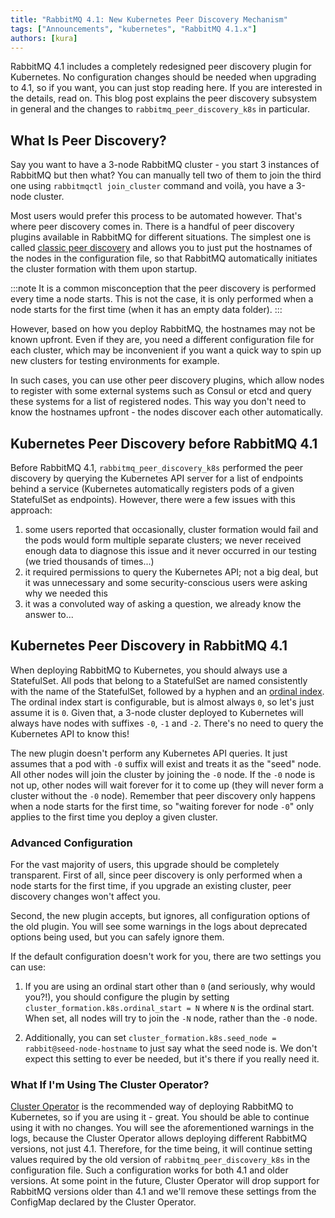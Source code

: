 ```yaml
---
title: "RabbitMQ 4.1: New Kubernetes Peer Discovery Mechanism"
tags: ["Announcements", "kubernetes", "RabbitMQ 4.1.x"]
authors: [kura]
---
```


RabbitMQ 4.1 includes a completely redesigned peer discovery plugin for Kubernetes.
No configuration changes should be needed when upgrading to 4.1, so if you want,
you can just stop reading here. If you are interested in the details, read on.
This blog post explains the peer discovery subsystem in general
and the changes to `rabbitmq_peer_discovery_k8s` in particular.

<!-- truncate -->

## What Is Peer Discovery?

Say you want to have a 3-node RabbitMQ cluster - you start 3 instances of RabbitMQ but then
what? You can manually tell two of them to join the third one using
`rabbitmqctl join_cluster` command and voilà, you have a 3-node cluster.

Most users would prefer this process to be automated however. That's where
peer discovery comes in. There is a handful of peer discovery plugins available in RabbitMQ
for different situations. The simplest one is called
[classic peer discovery](https://www.rabbitmq.com/docs/cluster-formation#peer-discovery-classic-config)
and allows you to just put the hostnames of the nodes in the configuration file,
so that RabbitMQ automatically initiates the cluster formation with them upon startup.

:::note
It is a common misconception that the peer discovery is performed every time a node starts.
This is not the case, it is only performed when a node starts for the first time
(when it has an empty data folder).
:::

However, based on how you deploy RabbitMQ, the hostnames may not be known upfront.
Even if they are, you need a different configuration file for each cluster, which
may be inconvenient if you want a quick way to spin up new clusters for testing
environments for example.

In such cases, you can use other peer discovery plugins, which allow nodes to register
with some external systems such as Consul or etcd and query these systems for a list
of registered nodes. This way you don't need to know the hostnames upfront - the nodes
discover each other automatically.

## Kubernetes Peer Discovery before RabbitMQ 4.1

Before RabbitMQ 4.1, `rabbitmq_peer_discovery_k8s` performed the peer discovery by querying
the Kubernetes API server for a list of endpoints behind a service (Kubernetes automatically
registers pods of a given StatefulSet as endpoints). However, there were a few issues with
this approach:
1. some users reported that occasionally, cluster formation would fail and the pods
would form multiple separate clusters; we never received enough data to diagnose this issue
and it never occurred in our testing (we tried thousands of times...)
2. it required permissions to query the Kubernetes API; not a big deal, but it was unnecessary
and some security-conscious users were asking why we needed this
3. it was a convoluted way of asking a question, we already know the answer to...

## Kubernetes Peer Discovery in RabbitMQ 4.1

When deploying RabbitMQ to Kubernetes, you should always use a StatefulSet.
All pods that belong to a StatefulSet are named consistently with the name of the StatefulSet,
followed by a hyphen and an
[ordinal index](https://kubernetes.io/docs/concepts/workloads/controllers/statefulset/#ordinal-index).
The ordinal index start is configurable, but is almost always `0`, so let's just assume it is `0`.
Given that, a 3-node cluster deployed to Kubernetes will always have nodes with suffixes `-0`, `-1` and `-2`.
There's no need to query the Kubernetes API to know this!

The new plugin doesn't perform any Kubernetes API queries. It just assumes that a pod with `-0` suffix
will exist and treats it as the "seed" node. All other nodes will join the cluster by joining
the `-0` node. If the `-0` node is not up, other nodes will wait forever for it to come up
(they will never form a cluster without the `-0` node). Remember that peer discovery only
happens when a node starts for the first time, so "waiting forever for node `-0`" only
applies to the first time you deploy a given cluster.

### Advanced Configuration

For the vast majority of users, this upgrade should be completely transparent. First of all,
since peer discovery is only performed when a node starts for the first time,
if you upgrade an existing cluster, peer discovery changes won't affect you.

Second, the new plugin accepts, but ignores, all configuration options of the old plugin. You will
see some warnings in the logs about deprecated options being used, but you can safely ignore them.

If the default configuration doesn't work for you, there are two settings you can use:

1. If you are using an ordinal start other than `0` (and seriously, why would you?!), you should
configure the plugin by setting `cluster_formation.k8s.ordinal_start = N` where `N` is the ordinal start.
When set, all nodes will try to join the `-N` node, rather than the `-0` node.

2. Additionally, you can set `cluster_formation.k8s.seed_node = rabbit@seed-node-hostname` to
just say what the seed node is. We don't expect this setting to ever be needed, but it's there
if you really need it.

### What If I'm Using The Cluster Operator?

[Cluster Operator](https://www.rabbitmq.com/kubernetes/operator/operator-overview#cluster-operator)
is the recommended way of deploying RabbitMQ to Kubernetes, so if you are using it - great.
You should be able to continue using it with no changes. You will see the aforementioned warnings in the logs,
because the Cluster Operator allows deploying different RabbitMQ versions, not just 4.1.
Therefore, for the time being, it will continue setting values required by the old version of
`rabbitmq_peer_discovery_k8s` in the configuration file. Such a configuration works for both 4.1 and older
versions. At some point in the future, Cluster Operator will drop support for RabbitMQ versions older
than 4.1 and we'll remove these settings from the ConfigMap declared by the Cluster Operator.
